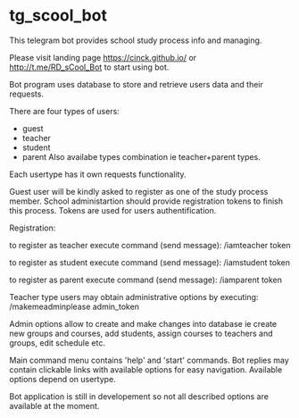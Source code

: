 # tg_scool_bot

This telegram bot provides school study process info and managing.

Please visit landing page https://cinck.github.io/ 
or http://t.me/RD_sCool_Bot to start using bot.

Bot program uses database to store and retrieve users data and their requests.

There are four types of users:
- guest
- teacher
- student
- parent
Also availabe types combination ie teacher+parent types.

Each usertype has it own requests functionality.

Guest user will be kindly asked to register as one of the study process member.
School administartion should provide registration tokens to finish this process.
Tokens are used for users authentification.


Registration:

to register as teacher execute command (send message):
/iamteacher token

to register as student execute command (send message):
/iamstudent token

to register as parent execute command (send message):
/iamparent token

Teacher type users may obtain administrative options by executing:
/makemeadminplease admin_token

Admin options allow to create and make changes into database ie
create new groups and courses, add students, assign courses to teachers and groups, edit schedule etc.

Main command menu contains 'help' and 'start' commands.
Bot replies may contain clickable links with available options for easy navigation.
Available options depend on usertype.

Bot application is still in developement so not all described options are available at the moment.

